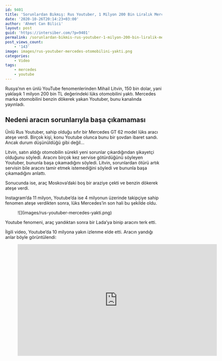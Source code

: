 ```yaml
---
id: 9401
title: 'Sorunlardan Bıkmış: Rus Youtuber, 1 Milyon 200 Bin Liralık Mercedes’ini Yaktı'
date: '2020-10-26T20:14:23+03:00'
author: 'Ahmet Can Bilici'
layout: post
guid: 'https://intersiber.com/?p=9401'
permalink: /sorunlardan-bikmis-rus-youtuber-1-milyon-200-bin-liralik-mercedesini-yakti/
post_views_count:
    - '143'
image: images/rus-youtuber-mercedes-otomobilini-yakti.png
categories:
    - Video
tags:
    - mercedes
    - youtube
---
```


Rusya’nın en ünlü YouTube fenomenlerinden Mihail Litvin, 150 bin dolar, yani yaklaşık 1 milyon 200 bin TL değerindeki lüks otomobilini yaktı. Mercedes marka otomobilini benzin dökerek yakan Youtuber, bunu kanalında yayınladı.

## Nedeni aracın sorunlarıyla başa çıkamaması

Ünlü Rus Youtuber, sahip olduğu sıfır bir Mercedes GT 62 model lüks aracı ateşe verdi. Birçok kişi, konu Youtube olunca bunu bir şovdan ibaret sandı. Ancak durum düşünüldüğü gibi değil…

Litvin, satın aldığı otomobilin sürekli yeni sorunlar çıkardığından şikayetçi olduğunu söyledi. Aracını birçok kez servise götürdüğünü söyleyen Youtuber, bununla başa çıkamadığını söyledi. Litvin, sorunlardan ötürü artık servisin bile aracını tamir etmek istemediğini söyledi ve bununla başa çıkamadığını anlattı.

Sonucunda ise, araç Moskova’daki boş bir araziye çekti ve benzin dökerek ateşe verdi.

Instagram’da 11 milyon, Youtube’da ise 4 milyonun üzerinde takipçiye sahip fenomen ateşe verdikten sonra, lüks Mercedes’in son hali bu şekilde oldu.

<figure class="wp-block-image size-large">![](images/rus-youtuber-mercedes-yakti.png)</figure>Youtube fenomeni, araç yandıktan sonra bir Lada’ya binip aracını terk etti.

İlgili video, Youtube’da 10 milyona yakın izlenme elde etti. Aracın yandığı anlar böyle görüntülendi:

<figure class="wp-block-embed-youtube wp-block-embed is-type-video is-provider-youtube wp-embed-aspect-16-9 wp-has-aspect-ratio"><div class="wp-block-embed__wrapper"><span class="embed-youtube" style="text-align:center; display: block;"><iframe allowfullscreen="true" class="youtube-player" height="360" src="https://www.youtube.com/embed/TVCWKa1mbkE?version=3&rel=1&fs=1&autohide=2&showsearch=0&showinfo=1&iv_load_policy=1&wmode=transparent" style="border:0;" width="640"></iframe></span></div></figure>